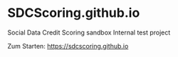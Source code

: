 # SDCScoring.github.io
Social Data Credit Scoring sandbox
Internal test project

Zum Starten: https://sdcscoring.github.io
